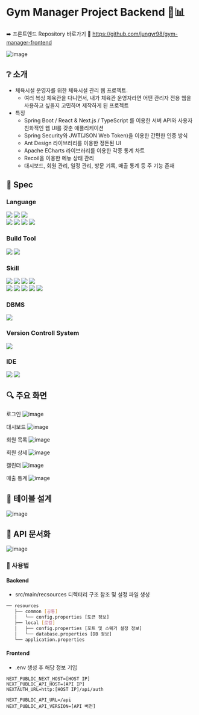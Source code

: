 
# Gym Manager Project Backend 🥊📊

➡️ 프론트엔드 Repository 바로가기 🔗 <a href="https://github.com/jungyr98/gym-manager-frontend" target="_blank">https://github.com/jungyr98/gym-manager-frontend</a>

<!-- 프로젝트 결과물 -->
![image](https://github.com/user-attachments/assets/211e99a1-c1bb-41d2-973e-ab4c22cf143a)




## ❔ 소개
- 체육시설 운영자를 위한 체육시설 관리 웹 프로젝트.
  * 여러 복싱 체육관을 다니면서, 내가 체육관 운영자라면 어떤 관리자 전용 웹을 사용하고 싶을지 고민하며 제작하게 된 프로젝트
- 특징
  * Spring Boot / React & Next.js / TypeScript 를 이용한 서버 API와 사용자 친화적인 웹 UI를 갖춘 애플리케이션
  * Spring Security와 JWT(JSON Web Token)을 이용한 간편한 인증 방식
  * Ant Design 라이브러리를 이용한 정돈된 UI
  * Apache ECharts 라이브러리를 이용한 각종 통계 차트
  * Recoil을 이용한 메뉴 상태 관리
  * 대시보드, 회원 관리, 일정 관리, 방문 기록, 매출 통계 등 주 기능 존재

## 📑 Spec

### Language
<img src="https://img.shields.io/badge/Java-407291?style=flat-square&logo=java&logoColor=white"/> <img src="https://img.shields.io/badge/Next.js-000000?style=flat-square&logo=nextdotjs&logoColor=white"/> <img src="https://img.shields.io/badge/Node.js-5FA04E?style=flat-square&logo=Node.js&logoColor=white"/>   
<img src="https://img.shields.io/badge/JavaScript-F7DF1E?style=flat-square&logo=javascript&logoColor=white"/> <img src="https://img.shields.io/badge/React-61DAFB?style=flat-square&logo=react&logoColor=white"/> <img src="https://img.shields.io/badge/TypeScript-3178C6?style=flat-square&logo=typescript&logoColor=white"/> <img src="https://img.shields.io/badge/CSS3-1572B6?style=flat-square&logo=css3&logoColor=white"/>

### Build Tool
<img src="https://img.shields.io/badge/Gradle-02303A?style=flat-square&logo=gradle&logoColor=white"/> <img src="https://img.shields.io/badge/Next.js-000000?style=flat-square&logo=nextdotjs&logoColor=white"/>

### Skill
<img src="https://img.shields.io/badge/Spring Boot-6DB33F?style=flat-square&logo=springboot&logoColor=white"/> <img src="https://img.shields.io/badge/Lombok-a14933?style=flat-square&logo=lombok&logoColor=white"/> <img src="https://img.shields.io/badge/Spring Data JPA-6DB33F?style=flat-square&logo=spring&logoColor=white"/> <img src="https://img.shields.io/badge/Swagger-85EA2D?style=flat-square&logo=swagger&logoColor=white"/>   
<img src="https://img.shields.io/badge/.ENV-ECD53F?style=flat-square&logo=dotenv&logoColor=white"/> <img src="https://img.shields.io/badge/Ant Design-0170FE?style=flat-square&logo=antdesign&logoColor=white"/> <img src="https://img.shields.io/badge/Spring Securiy-6DB33F?style=flat-square&logo=springsecurity&logoColor=white"/>
<img src="https://img.shields.io/badge/Apache ECharts-AA344D?style=flat-square&logo=apacheecharts&logoColor=white"/> <img src="https://img.shields.io/badge/Recoil-3578E5?style=flat-square&logo=recoil&logoColor=white"/>

### DBMS
<img src="https://img.shields.io/badge/MySQL-4479A1?style=flat-square&logo=mysql&logoColor=white"/>

### Version Controll System
<img src="https://img.shields.io/badge/Git-F05032?style=flat-square&logo=git&logoColor=white"/>

### IDE
<img src="https://img.shields.io/badge/Eclipse IDE-2C2255?style=flat-square&logo=eclipseide&logoColor=white"/> <img src="https://img.shields.io/badge/VSCode-22a6f2?style=flat-square&logo=visualstudiocode&logoColor=white"/>

## 🔍 주요 화면
로그인
![image](https://github.com/user-attachments/assets/2bfd38f5-30c7-4316-9c49-43f0fd09adf8)

대시보드
![image](https://github.com/user-attachments/assets/211e99a1-c1bb-41d2-973e-ab4c22cf143a)

회원 목록
![image](https://github.com/user-attachments/assets/f6f4c69a-5326-4c31-bd1d-6ce403e25ff2)

회원 상세
![image](https://github.com/user-attachments/assets/69381718-cdb3-4db2-a6f9-ed46c4b9acc3)

캘린더
![image](https://github.com/user-attachments/assets/b539931f-b159-48fc-9922-5a3e37a56441)

매출 통계
![image](https://github.com/user-attachments/assets/499c6df9-21d7-4907-b7f9-e0a6a633e97b)

## :wrench: 테이블 설계
![image](https://github.com/user-attachments/assets/12bb41f4-9f62-4627-953c-257d2d0184ab)

## 🔌 API 문서화
![image](https://github.com/user-attachments/assets/6f3bea63-f771-4f59-b4ed-30dc51b8e1f1)

### :pushpin: 사용법
#### Backend
- src/main/recsources 디렉터리 구조 참조 및 설정 파일 생성
```bash
── resources
   ├── common [공통]
   │   └── config.properties [토큰 정보]
   ├── local [로컬]
   │   ├── config.properties [포트 및 스웨거 설정 정보]
   │   └── database.properties [DB 정보]
   └── application.properties
``` 
#### Frontend
- .env 생성 후 해당 정보 기입
```
NEXT_PUBLIC_NEXT_HOST=[HOST IP]
NEXT_PUBLIC_API_HOST=[API IP]
NEXTAUTH_URL=http:[HOST IP]/api/auth

NEXT_PUBLIC_API_URL=/api
NEXT_PUBLIC_API_VERSION=[API 버전]
```
